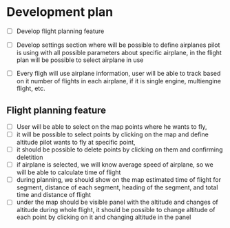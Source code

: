# Development plan
- [ ] Develop flight planning feature
- [ ] Develop settings section where will be possible to define airplanes pilot is using with all possible parameters about specific airplane, in the flight plan will be possible to select airplane in use
- [ ] Every fligh will use airplane information, user will be able to track based on it number of flights in each airplane, if it is single engine, multiengine flight, etc.


## Flight planning feature
- [ ] User will be able to select on the map points where he wants to fly, 
- [ ] it will be possible to select points by clicking on the map and define altitude pilot wants to fly at specific point, 
- [ ] it should be possible to delete points by clicking on them and confirming deletition
- [ ] if airplane is selected, we will know average speed of airplane, so we will be able to calculate time of flight
- [ ] during planning, we should show on the map estimated time of flight for segment, distance of each segment, heading of the segment, and total time and distance of flight
- [ ] under the map should be visible panel with the altitude and changes of altitude during whole flight, it should be possible to change altitude of each point by clicking on it and changing altitude in the panel